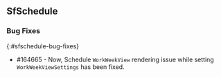 ## SfSchedule

### Bug Fixes
{:#sfschedule-bug-fixes}

* \#164665  - Now, Schedule `WorkWeekView` rendering issue while setting `WorkWeekViewSettings` has been fixed.




